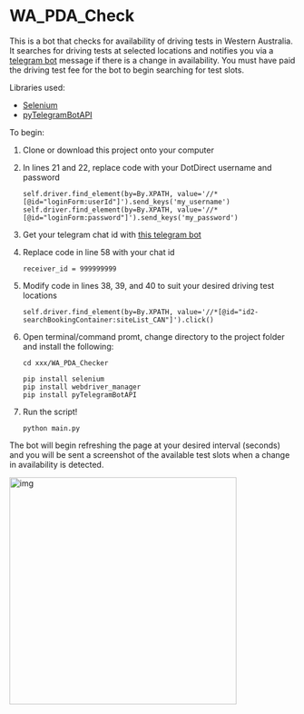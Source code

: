 # WA_PDA_Check
 This is a bot that checks for availability of driving tests in Western Australia. It searches for driving tests at selected locations and notifies you via a [telegram bot](t.me/PDABookingsBot) message if there is a change in availability. You must have paid the driving test fee for the bot to begin searching for test slots.
 
 Libraries used: 
 - [Selenium](https://selenium-python.readthedocs.io/installation.html)
 - [pyTelegramBotAPI](https://pypi.org/project/pyTelegramBotAPI/)
 
 To begin:
 1. Clone or download this project onto your computer 
 2. In lines 21 and 22, replace code with your DotDirect username and password

      ```
      self.driver.find_element(by=By.XPATH, value='//*[@id="loginForm:userId"]').send_keys('my_username')
      self.driver.find_element(by=By.XPATH, value='//*[@id="loginForm:password"]').send_keys('my_password')
      ``` 
 3. Get your telegram chat id with [this telegram bot](https://t.me/rawdatabot?start=botostore)
 4. Replace code in line 58 with your chat id

       ```
       receiver_id = 999999999
       ```
 5. Modify code in lines 38, 39, and 40 to suit your desired driving test locations

      ```
      self.driver.find_element(by=By.XPATH, value='//*[@id="id2-searchBookingContainer:siteList_CAN"]').click()
      ```
 8. Open terminal/command promt, change directory to the project folder and install the following:

      ```
      cd xxx/WA_PDA_Checker
      ```
      ```
      pip install selenium
      pip install webdriver_manager
      pip install pyTelegramBotAPI
      ```
 7. Run the script!

      ```
      python main.py
      ```

The bot will begin refreshing the page at your desired interval (seconds) and you will be sent a screenshot of the available test slots when a change in availability is detected.

<img src="https://user-images.githubusercontent.com/99251110/213735947-eeb35860-2e3e-442e-a7d5-d386ac7de085.jpeg" alt="img" width="400"/>
